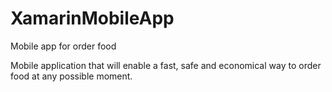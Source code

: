 # XamarinMobileApp
Mobile app for order food

Mobile application that will enable a fast, safe and economical way to order food at any possible moment.
